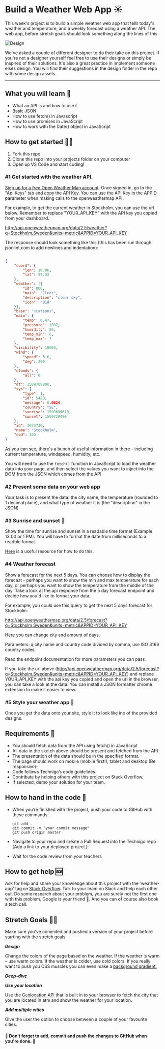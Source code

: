# Build a Weather Web App :sunny:

This week's project is to build a simple weather web app that tells today's weather and temperature, and a weekly forecast using a weather API.
The web app, before stretch goals should look something along the lines of this:

![Design](https://github.com/Technigo/project-wheater-dash/blob/master/wireframe_weather.png)

We've asked a couple of different designer to do their take on this project. if you're not a designer yourself feel free to use their designs or simply be inspired of their solutions. It's also a great practice in implement someone elses design. You will find their suggestions in the design folder in the repo with some design assets.

---

## What you will learn 🧠

- What an API is and how to use it
- Basic JSON
- How to use fetch() in Javascript
- How to use promises in JavaScript
- How to work with the Date() object in JavaScript

## How to get started 💪🏼

1. Fork this repo
2. Clone this repo into your projects folder on your computer
3. Open up VS Code and start coding!

### #1 Get started with the weather API.

[Sign up for a free Open Weather Map account](https://home.openweathermap.org/users/sign_up). Once signed in, go to the "Api Keys" tab and copy the API Key. You can use the API Key in the APPID parameter when making calls to the openweathermap API.

For example, to get the current weather in Stockholm, you can use the url below. Remember to replace "YOUR_API_KEY" with the API key you copied from your dashboard.

http://api.openweathermap.org/data/2.5/weather?q=Stockholm,Sweden&units=metric&APPID=YOUR_API_KEY


The response should look something like this (this has been run through jsonlint.com to add newlines and indentation):

```json

{
	"coord": {
		"lon": 18.06,
		"lat": 59.33
	},
	"weather": [{
		"id": 800,
		"main": "Clear",
		"description": "clear sky",
		"icon": "01d"
	}],
	"base": "stations",
	"main": {
		"temp": 6.47,
		"pressure": 1007,
		"humidity": 56,
		"temp_min": 6,
		"temp_max": 7
	},
	"visibility": 10000,
	"wind": {
		"speed": 3.6,
		"deg": 200
	},
	"clouds": {
		"all": 0
	},
	"dt": 1509709800,
	"sys": {
		"type": 1,
		"id": 5420,
		"message": 0.0024,
		"country": "SE",
		"sunrise": 1509689610,
		"sunset": 1509720490
	},
	"id": 2673730,
	"name": "Stockholm",
	"cod": 200
}
```

As you can see, there's a bunch of useful information in there - including current temperature, windspeed, humidity, etc.

You will need to use the `fetch()` function in JavaScript to load the weather data into your page, and then select the values you want to inject into the DOM from the JSON which comes from the API.

### #2 Present some data on your web app

Your task is to present the data: the city name, the temperature (rounded to 1 decimal place), and what type of weather it is (the "description" in the JSON)

### #3 Sunrise and sunset 🌇

Show the time for sunrise and sunset in a readable time format (Example: 13:00 or 1 PM). 
You will have to format the date from milliseconds to a readble format.

[Here](https://developer.mozilla.org/en-US/docs/Web/JavaScript/Reference/Global_Objects/Date) is a useful resource for how to do this.

### #4 Weather forecast

Show a forecast for the next 5 days. You can choose how to display the forecast - perhaps you want to show the min and max temperature for each day, or perhaps you want to show the temperature from the middle of the day. Take a look at the api response from the 5 day forecast endpoint and decide how you'd like to format your data.

For example, you could use this query to get the next 5 days forecast for Stockholm:

http://api.openweathermap.org/data/2.5/forecast?q=Stockholm,Sweden&units=metric&APPID=YOUR_API_KEY

Here you can change city and amount of days.

Parameters: q city name and country code divided by comma, use ISO 3166 country codes

Read the endpoint documentation for more parameters you can pass.

If you take the url above (http://api.openweathermap.org/data/2.5/forecast?q=Stockholm,Sweden&units=metric&APPID=YOUR_API_KEY) and replace YOUR_API_KEY with the api key you copied and open the url in the browser, you can take a look at the data. You can install a JSON formatter chrome extension to make it easier to view.

### #5 Style your weather app 🎨

Once you get the data onto your site, style it to look like ine of the provided designs.

## Requirements 🧪

- You should fetch data from the API using fetch() in JavaScript 
- All data in the sketch above should be present and fetched from the API
- The presentation of the data should be in the specified format. 
- The page should work on mobile (mobile first!), tablet and desktop (Be responsive)- 
- Code follows Technigo’s code guidelines.
- Contribute by helping others with this project on Stack Overflow.
- If selected; demo your solution for your team.

## How to hand in the code 🎯

- When you’re finished with the project, push your code to GitHub with these commands:

  ```
  git add .
  git commit -m "your commit message"
  git push origin master
  ```

- Navigate to your repo and create a Pull Request into the Technigo repo (Add a link to your deployed project.)
- Wait for the code review from your teachers

## How to get help 🆘

Ask for help and share your knowledge about this project with the 'weather-app' tag on [Stack Overflow](https://stackoverflow.com/c/technigo/questions). Talk to your team on Slack and help each other out. Do some research about your problem, you are surely not the first one with this problem, Google is your friend 🙂. And you can of course also book a tech call. 

## Stretch Goals 🏃‍♂

Make sure you've commited and pushed a version of your project before starting with the stretch goals.

**_Design_**

Change the colors of the page based on the weather. If the weather is warm – use warm colors. If the weather is colder, use cold colors. If you really want to push you CSS muscles you can even make a [background gradient.](https://www.w3schools.com/css/css3_gradients.asp) 

**_Deep-dive_**

***Use your location***

Use the [Geolocation API](https://www.w3schools.com/html/html5_geolocation.asp) that is built in to your browser to fetch the city that you are located in atm and show the weather for your location. 

***Add multiple cities***

Give the user the option to choose between a couple of your favourite cities. 

#### 🚨 Don't forget to add, commit and push the changes to GitHub when you're done. 🏁
